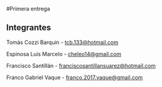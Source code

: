 #Primera entrega

## Integrantes

Tomás Cozzi Barquin - tcb.133@hotmail.com

Espinosa Luis Marcelo - cheleo14@gmail.com

Francisco Santillán - franciscosantillansuarez@hotmail.com

Franco Gabriel Vaque - franco.2017.vaque@gmail.com


